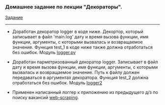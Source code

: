 ### Домашнее задание по лекции "Декораторы".

[Задание](https://github.com/netology-code/py-homeworks-advanced/tree/master/3.Decorators)

-------


- Доработан декоратор logger в коде ниже. Декортор, который записывает в файл 
'main.log' дату и время вызова функции, имя функции, 
аргументы, с которыми вызвалась и возвращаемое 
значение. Функция test_1 в коде ниже также должна 
отработаться без ошибок.
 Модуль [logger.py](https://github.com/MariaZamyatina/decorators/blob/master/logger.py)



- Доработан парметризованный декоратор logger. Записывает в файл дату и время вызова функции, 
имя функции, аргументы, с которыми вызвалась и 
возвращаемое значение. Путь к файлу должен 
передаваться в аргументах декоратора. 
Функция test_2 должна 
отработаться без ошибок. Модуль [logger2](https://github.com/MariaZamyatina/decorators/blob/master/logger2.py)

- Применен написанный логгер к приложению из предыдущего д/з по 
поиску вакансий 
[web-scraping](https://github.com/MariaZamyatina/web-scraping/blob/master/main.py).

